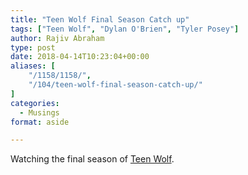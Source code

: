 ```yaml
---
title: "Teen Wolf Final Season Catch up"
tags: ["Teen Wolf", "Dylan O'Brien", "Tyler Posey"]
author: Rajiv Abraham
type: post
date: 2018-04-14T10:23:04+00:00
aliases: [
    "/1158/1158/",
    "/104/teen-wolf-final-season-catch-up/"
]
categories:
  - Musings
format: aside

---
```

<p style="text-align: justify;">
  Watching the final season of <a href="https://www.imdb.com/title/tt1567432/" target="_blank" rel="noopener">Teen Wolf</a>.
</p>